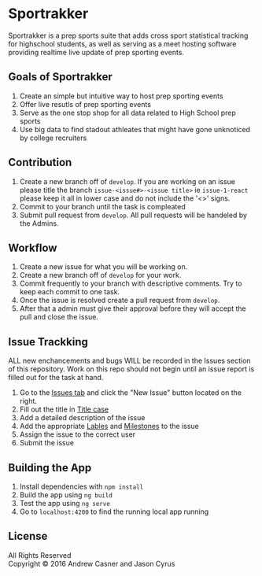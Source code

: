 # Sportrakker
Sportrakker is a prep sports suite that adds cross sport statistical tracking for highschool students, as well as serving as a meet hosting software providing realtime live update of prep sporting events.  
## Goals of Sportrakker
1. Create an simple but intuitive way to host prep sporting events
2. Offer live resutls of prep sporting events
3. Serve as the one stop shop for all data related to High School prep sports
4. Use big data to find stadout athleates that might have gone unknoticed by college recruiters


## Contribution
1. Create a new branch off of `develop`. If you are working on an issue please title the branch `issue-<issue#>-<issue title>` ie `issue-1-react` please keep it all in lower case and do not include the '<>' signs.  
2. Commit to your branch until the task is compleated
3. Submit pull request from `develop`. All pull requests will be handeled by the Admins.

## Workflow
1. Create a new issue for what you will be working on.
2. Create a new branch off of `develop` for your work.
3. Commit frequently to your branch with descriptive comments. Try to keep each commit to one task. 
4. Once the issue is resolved create a pull request from `develop`.
5. After that a admin must give their approval before they will accept the pull and close the issue.


## Issue Trackking
ALL new enchancements and bugs WILL be recorded in the Issues section of this repository. Work on this repo should not begin until an issue report is filled out for the task at hand.  


1. Go to the [Issues tab](https://github.com/Andrew-Casner/Sportrakker/issues) and click the "New Issue" button located on the right.  
2. Fill out the title in [Title case](https://en.wikipedia.org/wiki/Letter_case#Case_styles)  
3. Add a detailed description of the issue  
4. Add the appropriate [Lables](https://github.com/Andrew-Casner/Sportrakker/labels) and [Milestones](https://github.com/Andrew-Casner/Sportrakker/milestones) to the issue  
5. Assign the issue to the correct user  
6. Submit the issue  


## Building the App
1. Install dependencies with `npm install`
2. Build the app using `ng build`
3. Test the app using `ng serve`
3. Go to `localhost:4200` to find the running local app running

## License
All Rights Reserved  
Copyright :copyright: 2016 Andrew Casner and Jason Cyrus
